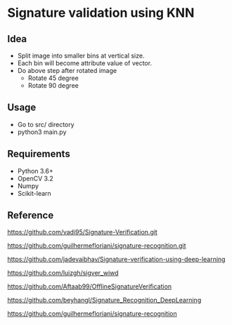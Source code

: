 # Signature validation using KNN

## Idea

- Split image into smaller bins at vertical size.
- Each bin will become attribute value of vector.
- Do above step after rotated image
  - Rotate 45 degree
  - Rotate 90 degree

## Usage

- Go to src/ directory
- python3 main.py

## Requirements
- Python 3.6+
- OpenCV 3.2
- Numpy
- Scikit-learn

## Reference

https://github.com/vadi95/Signature-Verification.git

https://github.com/guilhermefloriani/signature-recognition.git

https://github.com/jadevaibhav/Signature-verification-using-deep-learning

https://github.com/luizgh/sigver_wiwd

https://github.com/Aftaab99/OfflineSignatureVerification

https://github.com/beyhangl/Signature_Recognition_DeepLearning

https://github.com/guilhermefloriani/signature-recognition


